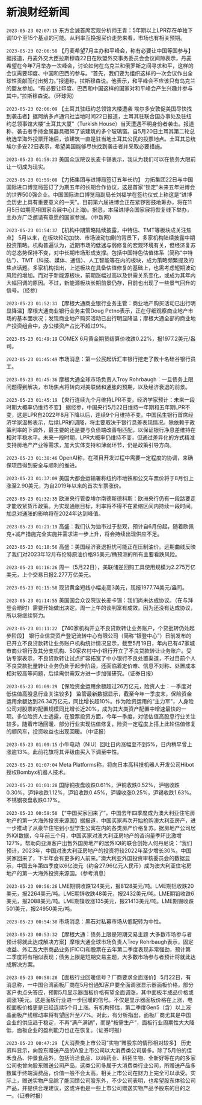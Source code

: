 # 新浪财经新闻
`2023-05-23 02:07:15` 东方金诚首席宏观分析师王青：5年期以上LPR存在单独下调10个至15个基点的可能。从利率互换报买价走势来看，市场也有相关预期。

`2023-05-23 02:06:58` 【丹麦希望7月主办和平峰会，称有必要让中国等国参与】据报道，丹麦外交大臣拉斯穆森22日在欧盟外交事务委员会会议间隙表示，丹麦希望在今年7月举办一次峰会，讨论如何在乌克兰和俄罗斯之间寻求和平，这样的会议需要印度、中国和巴西的参与。“首先，我们要为组织这样的一次会议作出全球性贡献而付出努力。”报道称，拉斯穆森说。他表示，和平峰会不应该只有乌克兰的盟友参加。“有必要让印度、巴西和中国这样的国家对和平峰会产生兴趣并参与其中。”拉斯穆森说。（环球网）

`2023-05-23 02:06:09` 【土耳其驻纽约总领馆大楼遭袭 埃尔多安敦促美国尽快找到袭击者】据阿纳多卢通讯社当地时间22日报道，土耳其驻联合国办事处及驻纽约总领事馆大楼“土耳其大厦”（Turkish House）当天遭遇不明身份者袭击。报道称，袭击者手持金属器具砸碎了该建筑的多个玻璃窗。自5月20日土耳其第二轮总统选举海外投票开始后，该建筑一直是驻当地土耳其公民的投票地点。土耳其总统埃尔多安22日表示，希望美国能够尽快找到袭击者并采取必要措施。

`2023-05-23 01:59:23` 美国众议院议长麦卡锡表示，我认为我们可以在债务大限前让一切成为现实。

`2023-05-23 01:59:08` 【力拓集团与进博局签订五年长约】 力拓集团22日与中国国际进口博览局签订了为期五年的长期合作协议，这是首家“锁定”未来五年进博会的世界500强企业。中国国际进口博览局副局长刘福学在签约仪式上称这是“进博会历史上具有重要意义的一天”。目前第六届进博会正在紧锣密鼓地筹办，将在11月5日如期亮相国家会展中心(上海)。据悉，本届进博会国家展将恢复线下举办，主办方广泛邀请有意愿的国家参展。（中新网）

`2023-05-23 01:54:37` 【机构中期策略陆续披露，中特估、TMT等板块成关注焦点】 5月以来，在板块轮动加快、市场波动加剧的背景下，多家机构陆续披露中期投资策略。机构普遍认为，近期市场的低迷与弱修复的宏观环境有关，但经济复苏的总态势保持不变，对中长期市场形成支撑。包括中国特色估值体系（简称“中特估”）、TMT（科技、媒体、通信）、人工智能等在内的板块，成为策略频繁提及的焦点话题。多家机构指出，上述板块在具备估值修复的基础上，也需考虑短期波动风险的增加。而对于新能源板块，前期涨幅过高以及供需关系变化，或成为其年内大幅回调的原因。不过，新能源板块长期前景仍存，目前也出现了一些景气回升的信号。（经参）

`2023-05-23 01:52:31` 【摩根大通商业银行业务主管：商业地产购买活动已出行明显降温】摩根大通商业银行业务主管Doug Petno表示，正在仔细观察商业地产市场的基本面状况；发现商业地产购买活动已出行明显降温；摩根大通全部的商业地产投资组合中，办公楼资产占比不超过9%。

`2023-05-23 01:49:19` COMEX 6月黄金期货结算价收跌0.22%，报1977.2美元/盎司。

`2023-05-23 01:45:49` 市场消息：第一公民起诉汇丰银行挖走了数十名硅谷银行员工。

`2023-05-23 01:45:36` 摩根大通全球市场负责人Troy Rohrbaugh：一旦债务上限问题得到解决，市场焦点将转向对美联储和通胀的预期，以及经济衰退的前景。

`2023-05-23 01:45:19` 【央行连续九个月维持LPR不变，经济学家预计：未来一段时期大概率仍维持不变】 据经参，中国央行5月22日维持一年期和五年期LPR不变，这是LPR自2022年8月下降以后，连续9个月维持不变。中国民生银行首席经济学家温彬表示，后续LPR的调降，将主要取决于银行息差表现情况。除依赖于政策利率的下调外，最主要的还是要与负债端改善相匹配，以保证银行净息差维持在相对平稳水平。未来一段时期，LPR大概率仍维持不变，但通过差异化的方式精准支持房地产产业等需求，加大实体支持和薄弱环节，仍是政策引导方向。

`2023-05-23 01:38:46` OpenAI称，在项目开发过程中需要一定程度的协调，来确保项目得到安全与顺利的推进。

`2023-05-23 01:37:09` 美国大都会运输署称纽约市地铁和公交车票价将于8月份上涨至2.90美元，为自2019年以来的首次车票涨价。

`2023-05-23 01:32:35` 欧洲央行管委埃尔南德斯德科斯：欧洲央行仍有一段路要走才能收紧货币政策。为实现通胀目标，利率将不得不在紧缩区间内持续一段时间。加息对通胀的影响将在2024年达到峰值。

`2023-05-23 01:21:19` 高盛：我们认为油市过于悲观，预计自6月份起，随着欧佩克+减产措施完全实施并需求进一步上升，将会持续出现供应不足。

`2023-05-23 01:18:56` 高盛：美国经济衰退担忧可能正在压制油价。远期曲线反映了我们对2023年12月布伦特原油价格95美元/桶预测的所有主要看跌风险。

`2023-05-23 01:16:26` 周一（5月22日），美联储逆回购工具使用规模为2.275万亿美元，上个交易日报2.277万亿美元。

`2023-05-23 01:15:58` 现货黄金短线小幅走高3美元，现报1977.74美元/盎司。

`2023-05-23 01:14:55` 美国国会众议院议长麦卡锡：我们尚未达成协议。（在与拜登会晤时）需要开始做出决定。周一上午的谈判富有成效。因为还没有达成协议，所以将继续努力。

`2023-05-23 01:11:22` 【740家机构开立不良贷款转让业务账户，个贷批转仍处起步阶段】 银行业信贷资产登记流转中心有限公司（简称“银登中心”）日前发布的已开立不良贷款转让业务账户机构统计情况显示，截至5月19日，年内已有47家城市商业银行及其分支机构、50家农村中小银行开立了不良贷款转让业务账户。受访专家表示，不良贷款转让试点扩容拓宽了中小银行不良处置渠道，不过目前个人不良贷款批量转让业务仍处于起步阶段，还面临着定价难、信息不对称、处置成本相对较高等问题，后续需供需双方进一步加强研究。（证券日报）

`2023-05-23 01:09:29` 【保险资金运用余额超过26万亿元，险资人士：一季度对低估值高股息行业关注较多】 监管最新数据显示，截至今年一季度末，保险资金运用余额达到26.34万亿元，同比增长超10%。作为险资运用的“主力军”，人身险公司对股票的配置规模同比增长近20%，成为其大类资产配置中增速最快的一项。多位险资人士透露，在股票投资方面，今年一季度，对低估值高股息行业关注较多。随着市场回暖、部分行业实现估值修复，险资一定程度上搭上此轮估值修复的顺风车，投资收益也出现回暖。（中证报）

`2023-05-23 01:09:15` 小牛电动（NIU）回吐日内涨幅至不到5%，日内稍早曾上涨逾13%。此前花旗将其评级由买入下调至中性。

`2023-05-23 01:07:04` Meta Platforms称，将向日本高科技机器人开发公司Hibot授权Bombyx机器人技术。

`2023-05-23 01:01:28` 国际铜夜盘收跌0.61%，沪铜收跌0.52%，沪铝收跌0.30%，沪锌收跌1.12%，沪铅收跌0.45%，沪镍收涨0.25%，沪锡收跌1.63%。不锈钢夜盘收跌0.17%。

`2023-05-23 00:59:50` 【“中国买家回来了”，中国去年四季度成为澳大利亚住宅房地产的第一大海外投资来源国】据报道，中国买家再次开始抢购澳大利亚房产，进一步推动了从豪华住宅到小型学生公寓在内的各类房产价格复苏。据房地产公司居外IQI数据，今年前三个月，中国买家对澳大利亚房地产的咨询量季环比激增127%。帮助向亚洲客户出售外国房地产的居外IQI的联合创始人何丹尼说：“我们预计，2023年，中国对澳大利亚房地产的投资将较2022年至少增长30%。中国买家回来了，下半年会有更多的人前来。”澳大利亚外国投资审核委员会的数据显示，中国去年第四季度以6亿澳元（约合27.96亿元人民币）成为澳大利亚住宅房地产的第一大海外投资来源国。（参考消息）

`2023-05-23 00:56:26` LME期铜收跌124美元，报8128美元/吨。LME期铝收跌20美元，报2264美元/吨。LME期锌收跌48美元，报2432美元/吨。LME期铅收跌6美元，报2088美元/吨。LME期镍收涨135美元，报21413美元/吨。LME期锡收跌501美元，报24950美元/吨。

`2023-05-23 00:54:30` 市场消息：黑石对私募市场从低配转为中性。

`2023-05-23 00:53:32` 【摩根大通：债务上限是短期交易主题 大多数市场参与者预计将就此达成解决方案】摩根大通全球市场负责人Troy Rohrbaugh表示，固定收益、外汇及大宗商品业务(FICC)和股票在去年第二季度表现非常强劲，预计第二季度将有相似表现；债务上限是短期交易主题，大多数市场参与者预计将就此达成解决方案。

`2023-05-23 00:50:28` 【面板行业回暖信号？厂商要求全面涨价】 5月22日，有消息称，一中国台湾面板厂商在5月份通知客户要全面调涨显示器面板价格，部分客户也点头答应，预期5月显示器面板价格有望全面调涨，其中面板半成品价格或调涨1美元。这是面板行业进一步回暖的信号。不仅是显示器面板价格在上涨，电视面板价格更是已经连续5个月上涨。有机构预估，第二季度Gen5（含）以上液晶面板产线稼动率将有望回升至77%。对此，有分析指出，面板厂商尤其是中国企业的供应趋于稳定，不再“满产满销”，而是“按需生产”，面板行业周期性大大降低，面板企业的盈利能力也正在恢复。（证券时报）

`2023-05-23 00:47:29` 【大消费类上市公司“实物”赠股东的情形相对较多】 历史资料显示，向股东赠送产品的A股上市公司以大消费类公司居多。除了5月份的佳禾食品、仲景食品外，包括洽洽食品、以岭药业、科拓生物、全新好等在内的多家公司也曾向股东赠送公司产品，这类公司多属于大消费类行业公司，所赠送产品多数属于终端消费品，价值一般不会太高，相关上市公司在财力上完全可以承受。实际上，赠送实物产品除了能回馈公司股东外，不少公司表明，也希望股东体验公司产品，并提供合理建议，这或许也是一些上市公司赠送实物产品予股东的目的之一。（证券时报）

